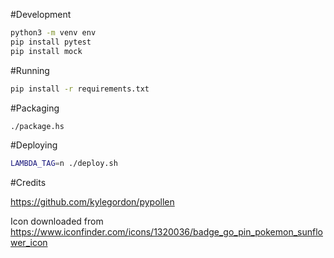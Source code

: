 #Development

```bash
python3 -m venv env
pip install pytest
pip install mock
```

#Running

```bash
pip install -r requirements.txt
```

#Packaging

```bash
./package.hs
```

#Deploying

```bash
LAMBDA_TAG=n ./deploy.sh
```

#Credits

https://github.com/kylegordon/pypollen

Icon downloaded from https://www.iconfinder.com/icons/1320036/badge_go_pin_pokemon_sunflower_icon

